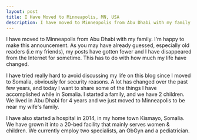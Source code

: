 ```yaml
---
layout: post
title: I Have Moved to Minneapolis, MN, USA
description: I have moved to Minneapolis from Abu Dhabi with my family.
---
```


I have moved to Minneapolis from Abu Dhabi with my family. I'm happy to make this announcement. As you may have already guessed, especially old readers (i.e my friends), my posts have gotten fewer and I have disappeared from the Internet for sometime. This has to do with how much my life have changed.

I have tried really hard to avoid discussing my life on this blog since I moved to Somalia, obviously for security reasons. A lot has changed over the past few years, and today I want to share some of the things I have accomplished while in Somalia. I started a family, and we have 2 children. We lived in Abu Dhabi for 4 years and we just moved to Minneapolis to be near my wife's family.

I have also started a hospital in 2014, in my home town Kismayo, Somalia. We have grown it into a 20-bed facility that mainly serves women & children. We currently employ two specialists, an ObGyn and a pediatrician. 




